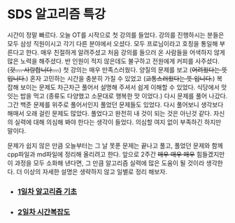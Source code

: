 # SDS 알고리즘 특강

시간이 정말 빠르다. 오늘 OT를 시작으로 첫 강의를 들었다. 강의를 진행하시는 분들은 모두 삼성 직원이시고 각기 다른 분야에서 오셨다. 모두 프로님이라고 호칭을 통일해 부른다고 한다. 매우 친절하게 알려주셨고 처음 강의를 들으러 온 사람들을 어색하지 않게 많은 노력을 해주셨다. 반 인원이 적지 않은데도 불구하고 전원에게 커피를 사주셨다. (~~갓.... 사랑합니다....~~) 첫 강의는 매우 만족스러웠다. 양질의 문제를 보고 (~~어려웠다는 뜻 입니다.~~) 혼자 고민하는 시간을 충분히 가질 수 있었고 (~~고통스러웠다는 뜻 입니다.~~) 복잡해 보이는 문제도 차근차근 풀어서 설명해 주셔서 쉽게 이해할 수 있었다. 식당에서 맛잇는 밥을 먹고 (종류도 다양했고 소문대로 행복한 맛 이었다.) 다시 문제를 풀어 나갔다. 그간 백준 문제를 위주로 풀어서인지 풀었던 문제들도 있었다. 다시 풀어보니 생각보다 해매서 오래 걸린 문제도 많았다. 풀었다고 완전히 내 것이 되는 것은 아닌것 같다. 자신의 실력에 대해 의심해 봐야 한다는 생각이 들었다. 의심할 여지 없이 부족하긴 하지만 말이다. 



문제가 쉽지 않은 만큼 오늘부터는 그 날 못푼 문제는 끝나고 풀고, 풀었던 문제와 함께 cpp파일과 md파일에 정리해 올리려고 한다. 앞으로 2주간 ~~매우 매우 매우~~ 힘들겠지만 이 과정을 모두 소화해 낸다면, 그 만큼 알고리즘 실력에 많은 도움이 될 것이라 생각한다. 더 이상의 자세한 설명은 생략하지 않고 일별로 정리 해보자.



- ### [1일차 알고리즘 기초](https://github.com/jungtaeyong/alstudy2/blob/ty/SDS/SDS%20알고리즘%20특강/1일차%20알고리즘%20기초.md)

- ### [2일차 시간복잡도](https://github.com/jungtaeyong/alstudy2/blob/ty/SDS/SDS%20알고리즘%20특강/2일차%20시간복잡도.md)

  

